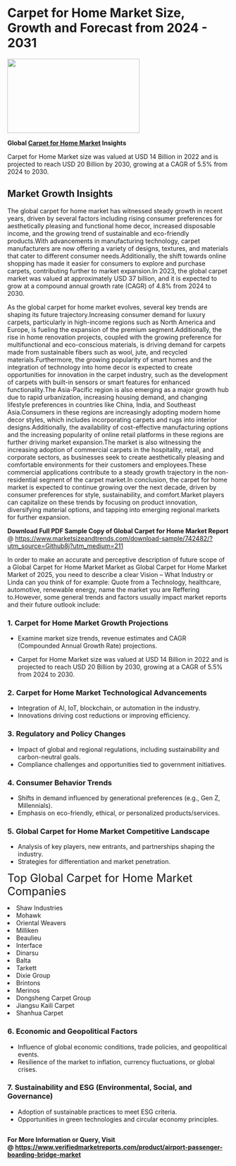 <H1>Carpet for Home Market Size, Growth and Forecast from 2024 - 2031</H1><img class="aligncenter size-medium wp-image-584254" src="https://thirdeyenews.in/wp-content/uploads/2024/09/Global-Market-Research-300x168.jpeg" alt="" width="300" height="168" /><p><strong>Global&nbsp;<a href="https://www.marketsizeandtrends.com/download-sample/742482/?utm_source=Github8j?utm_medium=211">Carpet for Home Market</a> Insights</strong></p><p>Carpet for Home Market size was valued at USD 14 Billion in 2022 and is projected to reach USD 20 Billion by 2030, growing at a CAGR of 5.5% from 2024 to 2030.</p><p><h2>Market Growth Insights</h2> <p>The global carpet for home market has witnessed steady growth in recent years, driven by several factors including rising consumer preferences for aesthetically pleasing and functional home decor, increased disposable income, and the growing trend of sustainable and eco-friendly products.With advancements in manufacturing technology, carpet manufacturers are now offering a variety of designs, textures, and materials that cater to different consumer needs.Additionally, the shift towards online shopping has made it easier for consumers to explore and purchase carpets, contributing further to market expansion.In 2023, the global carpet market was valued at approximately USD 37 billion, and it is expected to grow at a compound annual growth rate (CAGR) of 4.8% from 2024 to 2030.</p> <p>As the global carpet for home market evolves, several key trends are shaping its future trajectory.Increasing consumer demand for luxury carpets, particularly in high-income regions such as North America and Europe, is fueling the expansion of the premium segment.Additionally, the rise in home renovation projects, coupled with the growing preference for multifunctional and eco-conscious materials, is driving demand for carpets made from sustainable fibers such as wool, jute, and recycled materials.Furthermore, the growing popularity of smart homes and the integration of technology into home decor is expected to create opportunities for innovation in the carpet industry, such as the development of carpets with built-in sensors or smart features for enhanced functionality.The Asia-Pacific region is also emerging as a major growth hub due to rapid urbanization, increasing housing demand, and changing lifestyle preferences in countries like China, India, and Southeast Asia.Consumers in these regions are increasingly adopting modern home decor styles, which includes incorporating carpets and rugs into interior designs.Additionally, the availability of cost-effective manufacturing options and the increasing popularity of online retail platforms in these regions are further driving market expansion.The market is also witnessing the increasing adoption of commercial carpets in the hospitality, retail, and corporate sectors, as businesses seek to create aesthetically pleasing and comfortable environments for their customers and employees.These commercial applications contribute to a steady growth trajectory in the non-residential segment of the carpet market.In conclusion, the carpet for home market is expected to continue growing over the next decade, driven by consumer preferences for style, sustainability, and comfort.Market players can capitalize on these trends by focusing on product innovation, diversifying material options, and tapping into emerging regional markets for further expansion.<p><span class=""><strong>Download Full PDF Sample Copy of Global Carpet for Home Market Report</strong> @ <a href="https://www.marketsizeandtrends.com/download-sample/742482/?utm_source=Github8j?utm_medium=211" target="_blank">https://www.marketsizeandtrends.com/download-sample/742482/?utm_source=Github8j?utm_medium=211</a></span></p><p>In order to make an accurate and perceptive description of future scope of a Global&nbsp;Carpet for Home Market Market as Global&nbsp;Carpet for Home Market Market of 2025, you need to describe a clear Vision &ndash; What Industry or Linda can you think of for example: Quote from a Technology, healthcare, automotive, renewable energy, name the market you are Reffering to.However, some general trends and factors usually impact market reports and their future outlook include:</p><h3>1.&nbsp;<strong>Carpet for Home Market Growth Projections</strong></h3><ul><li>Examine market size trends, revenue estimates and CAGR (Compounded Annual Growth Rate) projections.</li><li><p>Carpet for Home Market size was valued at USD 14 Billion in 2022 and is projected to reach USD 20 Billion by 2030, growing at a CAGR of 5.5% from 2024 to 2030.</p></li></ul><h3>2.&nbsp;<strong>Carpet for Home Market Technological Advancements</strong></h3><ul><li>Integration of AI, IoT, blockchain, or automation in the industry.</li><li>Innovations driving cost reductions or improving efficiency.</li></ul><h3>3.&nbsp;<strong>Regulatory and Policy Changes</strong></h3><ul><li>Impact of global and regional regulations, including sustainability and carbon-neutral goals.</li><li>Compliance challenges and opportunities tied to government initiatives.</li></ul><h3>4.&nbsp;<strong>Consumer Behavior Trends</strong></h3><ul><li>Shifts in demand influenced by generational preferences (e.g., Gen Z, Millennials).</li><li>Emphasis on eco-friendly, ethical, or personalized products/services.</li></ul><h3>5.&nbsp;<strong>Global Carpet for Home Market Competitive Landscape</strong></h3><ul><li>Analysis of key players, new entrants, and partnerships shaping the industry.</li><li>Strategies for differentiation and market penetration.</li></ul><p data-pm-slice="1 1 []"><span style="color: inherit; font-family: inherit; font-size: 25px;">Top Global Carpet for Home Market Companies</span></p><div class="" data-test-id=""><p><li>Shaw Industries</li><li> Mohawk</li><li> Oriental Weavers</li><li> Milliken</li><li> Beaulieu</li><li> Interface</li><li> Dinarsu</li><li> Balta</li><li> Tarkett</li><li> Dixie Group</li><li> Brintons</li><li> Merinos</li><li> Dongsheng Carpet Group</li><li> Jiangsu Kaili Carpet</li><li> Shanhua Carpet</li></p></div><h3>6.&nbsp;<strong>Economic and Geopolitical Factors</strong></h3><ul><li>Influence of global economic conditions, trade policies, and geopolitical events.</li><li>Resilience of the market to inflation, currency fluctuations, or global crises.</li></ul><h3>7.&nbsp;<strong>Sustainability and ESG (Environmental, Social, and Governance)</strong></h3><ul><li>Adoption of sustainable practices to meet ESG criteria.</li><li>Opportunities in green technologies and circular economy principles.</li></ul><h2><strong style="font-size: 14px;">For More Information or Query, Visit @&nbsp;</strong><a style="background-color: #ffffff; font-size: 14px;" href="https://www.marketsizeandtrends.com/report/carpet-for-home-market/" target="_blank">https://www.verifiedmarketreports.com/product/airport-passenger-boarding-bridge-market</a></h2>